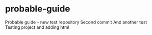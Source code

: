 # probable-guide
Probable guide - new test repository
Second commit
And another test
Testing project and adding html 
